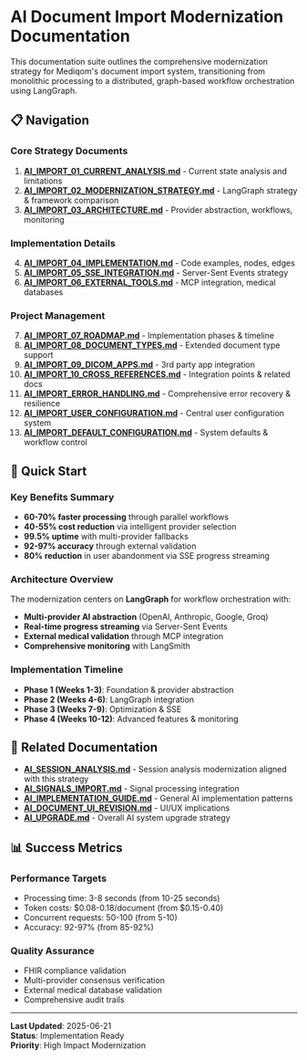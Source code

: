 # AI Document Import Modernization Documentation

This documentation suite outlines the comprehensive modernization strategy for Mediqom's document import system, transitioning from monolithic processing to a distributed, graph-based workflow orchestration using LangGraph.

## 📋 Navigation

### Core Strategy Documents
1. **[AI_IMPORT_01_CURRENT_ANALYSIS.md](./AI_IMPORT_01_CURRENT_ANALYSIS.md)** - Current state analysis and limitations
2. **[AI_IMPORT_02_MODERNIZATION_STRATEGY.md](./AI_IMPORT_02_MODERNIZATION_STRATEGY.md)** - LangGraph strategy & framework comparison
3. **[AI_IMPORT_03_ARCHITECTURE.md](./AI_IMPORT_03_ARCHITECTURE.md)** - Provider abstraction, workflows, monitoring

### Implementation Details
4. **[AI_IMPORT_04_IMPLEMENTATION.md](./AI_IMPORT_04_IMPLEMENTATION.md)** - Code examples, nodes, edges
5. **[AI_IMPORT_05_SSE_INTEGRATION.md](./AI_IMPORT_05_SSE_INTEGRATION.md)** - Server-Sent Events strategy
6. **[AI_IMPORT_06_EXTERNAL_TOOLS.md](./AI_IMPORT_06_EXTERNAL_TOOLS.md)** - MCP integration, medical databases

### Project Management
7. **[AI_IMPORT_07_ROADMAP.md](./AI_IMPORT_07_ROADMAP.md)** - Implementation phases & timeline
8. **[AI_IMPORT_08_DOCUMENT_TYPES.md](./AI_IMPORT_08_DOCUMENT_TYPES.md)** - Extended document type support
9. **[AI_IMPORT_09_DICOM_APPS.md](./AI_IMPORT_09_DICOM_APPS.md)** - 3rd party app integration
10. **[AI_IMPORT_10_CROSS_REFERENCES.md](./AI_IMPORT_10_CROSS_REFERENCES.md)** - Integration points & related docs
11. **[AI_IMPORT_ERROR_HANDLING.md](./AI_IMPORT_ERROR_HANDLING.md)** - Comprehensive error recovery & resilience
12. **[AI_IMPORT_USER_CONFIGURATION.md](./AI_IMPORT_USER_CONFIGURATION.md)** - Central user configuration system
13. **[AI_IMPORT_DEFAULT_CONFIGURATION.md](./AI_IMPORT_DEFAULT_CONFIGURATION.md)** - System defaults & workflow control

## 🎯 Quick Start

### Key Benefits Summary
- **60-70% faster processing** through parallel workflows
- **40-55% cost reduction** via intelligent provider selection  
- **99.5% uptime** with multi-provider fallbacks
- **92-97% accuracy** through external validation
- **80% reduction** in user abandonment via SSE progress streaming

### Architecture Overview
The modernization centers on **LangGraph** for workflow orchestration with:
- **Multi-provider AI abstraction** (OpenAI, Anthropic, Google, Groq)
- **Real-time progress streaming** via Server-Sent Events
- **External medical validation** through MCP integration
- **Comprehensive monitoring** with LangSmith

### Implementation Timeline
- **Phase 1 (Weeks 1-3)**: Foundation & provider abstraction
- **Phase 2 (Weeks 4-6)**: LangGraph integration
- **Phase 3 (Weeks 7-9)**: Optimization & SSE
- **Phase 4 (Weeks 10-12)**: Advanced features & monitoring

## 🔗 Related Documentation

- **[AI_SESSION_ANALYSIS.md](./AI_SESSION_ANALYSIS.md)** - Session analysis modernization aligned with this strategy
- **[AI_SIGNALS_IMPORT.md](./AI_SIGNALS_IMPORT.md)** - Signal processing integration
- **[AI_IMPLEMENTATION_GUIDE.md](./AI_IMPLEMENTATION_GUIDE.md)** - General AI implementation patterns
- **[AI_DOCUMENT_UI_REVISION.md](./AI_DOCUMENT_UI_REVISION.md)** - UI/UX implications
- **[AI_UPGRADE.md](./AI_UPGRADE.md)** - Overall AI system upgrade strategy

## 📊 Success Metrics

### Performance Targets
- Processing time: 3-8 seconds (from 10-25 seconds)
- Token costs: $0.08-0.18/document (from $0.15-0.40)
- Concurrent requests: 50-100 (from 5-10)
- Accuracy: 92-97% (from 85-92%)

### Quality Assurance
- FHIR compliance validation
- Multi-provider consensus verification
- External medical database validation
- Comprehensive audit trails

---

**Last Updated**: 2025-06-21  
**Status**: Implementation Ready  
**Priority**: High Impact Modernization